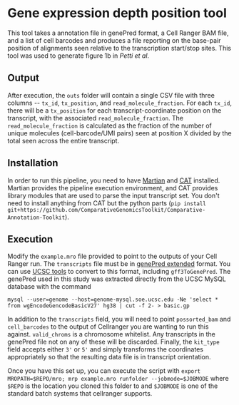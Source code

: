 # Gene expression depth position tool

This tool takes a annotation file in genePred format, a Cell Ranger BAM file, and a list of cell barcodes and produces a file reporting on the base-pair position of alignments seen relative to the transcription start/stop sites. This tool was used to generate figure 1b in *Petti et al*.

## Output
After execution, the `outs` folder will contain a single CSV file with three columns -- `tx_id`, `tx_position`, and `read_molecule_fraction`. For each `tx_id`, there will be a `tx_position` for each transcript-coordinate position on the transcript, with the associated `read_molecule_fraction`. The `read_molecule_fraction` is calculated as the fraction of the number of unique molecules (cell-barcode/UMI pairs) seen at position X divided by the total seen across the entire transcript.

## Installation

In order to run this pipeline, you need to have [Martian](https://github.com/martian-lang/martian) and [CAT](https://github.com/ComparativeGenomicsToolkit/Comparative-Annotation-Toolkit) installed. Martian provides the pipeline execution environment, and CAT provides library modules that are used to parse the input transcript set. You don't need to install anything from CAT but the python parts (`pip install git+https://github.com/ComparativeGenomicsToolkit/Comparative-Annotation-Toolkit`).

## Execution

Modify the `example.mro` file provided to point to the outputs of your Cell Ranger run. The `transcripts` file must be in [genePred extended](https://genome.ucsc.edu/FAQ/FAQformat.html#format9) format. You can use [UCSC tools](http://hgdownload.soe.ucsc.edu/admin/exe/) to convert to this format, including `gff3ToGenePred`. The genePred used in this study was extracted directly from the UCSC MySQL database with the command

```
mysql --user=genome --host=genome-mysql.soe.ucsc.edu -Ne 'select * from wgEncodeGencodeBasicV27' hg38 | cut -f 2- > basic.gp
```

In addition to the `transcripts` field, you will need to point `possorted_bam` and `cell_barcodes` to the output of Cellranger you are wanting to run this against. `valid_chroms` is a chromosome whitelist. Any transcripts in the genePred file not on any of these will be discarded. Finally, the `kit_type` field accepts either `3'` or `5'` and simply transforms the coordinates appropriately so that the resulting data file is in transcript orientation.

Once you have this set up, you can execute the script with `export MROPATH=$REPO/mro; mrp example.mro runfolder --jobmode=$JOBMODE` where `$REPO` is the location you cloned this folder to and `$JOBMODE` is one of the standard batch systems that cellranger supports.
